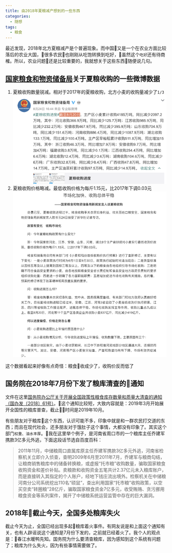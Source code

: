 ```yaml
---
title: 由2018年夏粮减产想到的一些东西
categories:
  - 随想
tags:
  - 粮食
---
```


最近发现，2018年北方夏粮减产是个普遍现象。而中国又是一个在农业方面比较落后的农业大国，很多农民也刚刚从吃饱转换到吃好，虽然这个`吃好`还有待商榷。所以，农业问题还是比较重要的，我就想关于这些东西随便说几句。

## [国家粮食和物资储备局](https://weibo.com/guojialiangshiju?is_all=1)关于夏粮收购的一些微博数据

1. 夏粮收购数量锐减。相对于2017年的夏粮收购，北方小麦的收购量减少了`1/3`
![2018年夏粮收购数量](https://raw.githubusercontent.com/x13945/image-bucket/master/img/20180826210606.png)
2. 夏粮收购价格略减。最低收购价格为每斤1.15元，比2017年下调0.03元
![夏粮收购指导价](https://raw.githubusercontent.com/x13945/image-bucket/master/img/20180826211312.png)

这个数据看起来好像有点奇怪：粮食收成少了，收购价反而低了

## 国务院在2018年7月份下发了粮库清查的通知

文件在这里[国务院办公厅关于开展全国政策性粮食库存数量和质量大清查的通知（国办发〔2018〕61号）](http://www.gov.cn/zhengce/content/2018-07/23/content_5308563.htm)。这个通知比较短，大致内容就是：2019年3月开始展开全国性的粮库普查，截止时间是2019年10月。

有些朋友对于粮库这个东西，认识可能不多，印象中就是和一群农民打交道的东西；而且在现代社会，还多朋友对于饿肚子这个事情，大都没有印象了。其实这个部门`权重、油水丰厚`。我在这里举个例子，是河南省周口市的一个粮库主任乔建军携款3亿多元外逃，下面这段话节选自百度百科：

> 2011年11月，中储粮周口直属库原主任乔建军携款3亿多元外逃，河南省检察机关立即介入侦查，查明2009年6月至2011年7月，乔建军与粮商勾结，让粮商销售粮库中的储备转换粮，或虚报“托市粮”收购数量，骗取国家粮食收购资金和差价补贴。卖粮款和收购资金五笔共计2.37亿元未入粮库账户，而是直接转入其指定的个人账户，经地下钱庄流出境外。检察机关在中储粮河南分公司系统挖出110名“硕鼠”，查出利用国家“托市粮”收购政策，以空买空卖“转圈粮”28亿斤，骗取国家粮食资金7亿多元，收受贿赂、贪污挪用粮食资金等系列案件，揭开了中储粮系统运营监管中存在的巨大漏洞。

## 2018年截止今天，全国多处粮库失火

截止今天为止，全国已经出现多起粮库着火事件。有网友说是和上面这个通知有关，也有人辟谣说这个通知是7月份下发的，之前就已经着火了。我个人的观点是：春江水暖鸭先知。国务院为什么要清查粮库，因为感知到这个系统有问题了；粮库为什么失火，因为有些事情需要做了。
